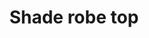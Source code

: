 ---
layout: item
title: Shade robe top
item-id: 546
datatable: true
id: 546
name: "Shade robe top"
monsters:
  - id: 6740
    name: "Shade"
    combat_level: 159
    wiki_url: "https://oldschool.runescape.wiki/w/Shade#Stronghold_of_Security"
    drops:
      - quantity: "1"
        noted: false
        rarity: 0.25
    image: "https://oldschool.runescape.wiki/images/d/dc/Shade.png?b6ad1"
---